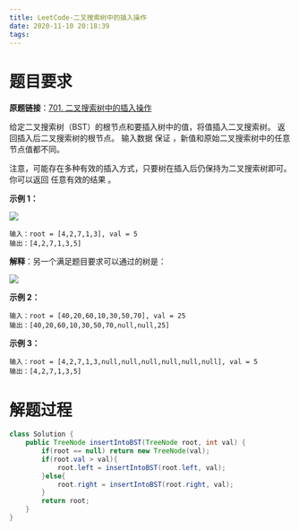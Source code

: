 ```yaml
---
title: LeetCode-二叉搜索树中的插入操作
date: 2020-11-10 20:18:39
tags:
---
```


# 题目要求

**原题链接**：[701. 二叉搜索树中的插入操作](https://leetcode-cn.com/problems/insert-into-a-binary-search-tree/)

给定二叉搜索树（BST）的根节点和要插入树中的值，将值插入二叉搜索树。 返回插入后二叉搜索树的根节点。 输入数据 保证 ，新值和原始二叉搜索树中的任意节点值都不同。

注意，可能存在多种有效的插入方式，只要树在插入后仍保持为二叉搜索树即可。 你可以返回 任意有效的结果 。

**示例 1：**

![](https://assets.leetcode.com/uploads/2020/10/05/insertbst.jpg)

```
输入：root = [4,2,7,1,3], val = 5
输出：[4,2,7,1,3,5]
```

**解释**：另一个满足题目要求可以通过的树是：

![](https://assets.leetcode.com/uploads/2020/10/05/bst.jpg)

**示例 2：**

```
输入：root = [40,20,60,10,30,50,70], val = 25
输出：[40,20,60,10,30,50,70,null,null,25]
```

**示例 3：**

```
输入：root = [4,2,7,1,3,null,null,null,null,null,null], val = 5
输出：[4,2,7,1,3,5]
```

# 解题过程

```java
class Solution {
    public TreeNode insertIntoBST(TreeNode root, int val) {
        if(root == null) return new TreeNode(val);
        if(root.val > val){
            root.left = insertIntoBST(root.left, val);
        }else{
            root.right = insertIntoBST(root.right, val);
        }
        return root;
    }
}
```

